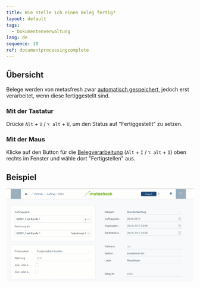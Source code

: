 ```yaml
---
title: Wie stelle ich einen Beleg fertig?
layout: default
tags:
  - Dokumentenverwaltung
lang: de
sequence: 10
ref: documentprocessingcomplete
---
```


## Übersicht
Belege werden von metasfresh zwar [automatisch gespeichert](Speicheranzeige), jedoch erst verarbeitet, wenn diese fertiggestellt sind.

### Mit der Tastatur
Drücke `Alt` + `U` / `⌥ alt` + `U`, um den Status auf "Fertiggestellt" zu setzen.

### Mit der Maus
Klicke auf den Button für die [Belegverarbeitung](AktionStarten) (`Alt` + `I` / `⌥ alt` + `I`) oben rechts im Fenster und wähle dort "Fertigstellen" aus.

## Beispiel
![](assets/belegfertig.gif)
